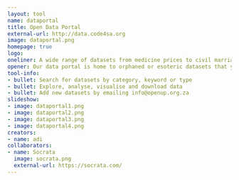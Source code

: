 ```yaml
---
layout: tool
name: dataportal
title: Open Data Portal
external-url: http://data.code4sa.org
image: dataportal.png
homepage: true
logo: 
oneliner: A wide range of datasets from medicine prices to civil marriages
opener: Our data portal is home to orphaned or esoteric datasets that you might find difficult to find elsewhere.
tool-info:
- bullet: Search for datasets by category, keyword or type
- bullet: Explore, analyse, visualise and download data
- bullet: Add new datasets by emailing info@openup.org.za
slideshow:
- image: dataportal1.png
- image: dataportal2.png
- image: dataportal3.png
- image: dataportal4.png
creators:
- name: adi
collaborators:
- name: Socrata
  image: socrata.png
  external-url: https://socrata.com/
---
```

